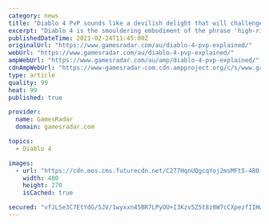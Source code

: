 ```yaml
---
category: news
title: "Diablo 4 PvP sounds like a devilish delight that will challenge every hero of Sanctuary"
excerpt: "Diablo 4 is the smouldering embodiment of the phrase 'high-risk, high-reward'. It's the first game in the series to properly embrace an open-world structure, a design decision that exerts additional ..."
publishedDateTime: 2021-02-24T11:45:00Z
originalUrl: "https://www.gamesradar.com/au/diablo-4-pvp-explained/"
webUrl: "https://www.gamesradar.com/au/diablo-4-pvp-explained/"
ampWebUrl: "https://www.gamesradar.com/au/amp/diablo-4-pvp-explained/"
cdnAmpWebUrl: "https://www-gamesradar-com.cdn.ampproject.org/c/s/www.gamesradar.com/au/amp/diablo-4-pvp-explained/"
type: article
quality: 99
heat: 99
published: true

provider:
  name: GamesRadar
  domain: gamesradar.com

topics:
  - Diablo 4

images:
  - url: "https://cdn.mos.cms.futurecdn.net/C277HqnUQgcqYoj2msMFt5-480-80.jpg"
    width: 480
    height: 270
    isCached: true

secured: "vfJLSe3C7EtYdG/5JV/1wyxxn45BR7LPyOU+I3Kzv5Z5t8z8W7cCXpezfIIHwsXkw/ZpNLxNr/LnpSmvVMJHzIoqIyivo4RMKqaY2E/EV4/hHuFxjLqQXaVwBYxFBD1FrjIPvbB4ZoJQyj53TKDEAW1XYNiepXuv9LVQMxpXbqROe+IykKFpR0heQfSv/HP0EERFDojDE+SWuP7tCFfn7fNXHIMuJEfY2pnhZUlWIA4vcxGQ62bWz3O3AcfyJlTKSarUNH0W2F9r2R8YpAMxArrRrefAo/+762bwiI4WcXduuUZ3vYtXxifmAMWbPdwrKYlJk1NiXWHVQTgcZR4VGTXH+by6Mpfuf0wKR7ULN+U=;056HLftgC+sta5hJsmf64A=="
---
```


